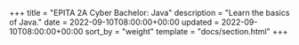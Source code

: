 +++
title = "EPITA 2A Cyber Bachelor: Java"
description = "Learn the basics of Java."
date = 2022-09-10T08:00:00+00:00
updated = 2022-09-10T08:00:00+00:00
sort_by = "weight"
template = "docs/section.html"
+++
